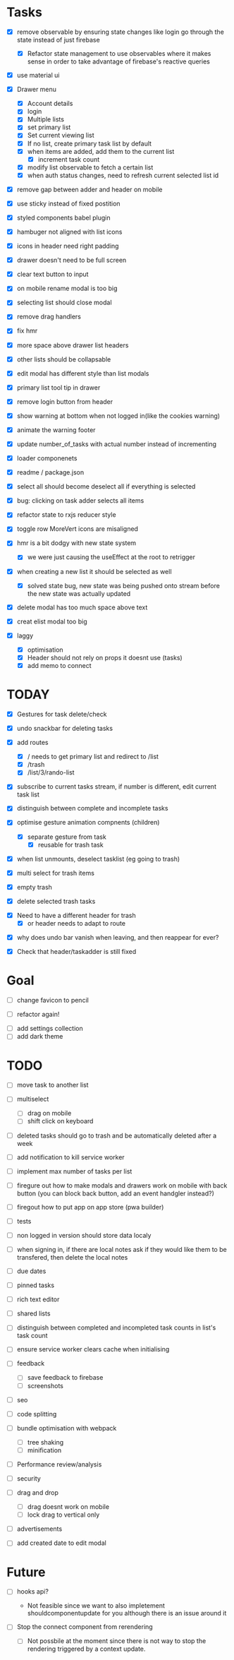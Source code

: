 # Tasks

- [x] remove observable by ensuring state changes like login go through the state instead of just firebase
  - [x] Refactor state management to use observables where it makes sense in order to take advantage of firebase's reactive queries
- [x] use material ui
- [x] Drawer menu

  - [x] Account details
  - [x] login
  - [x] Multiple lists
  - [x] set primary list
  - [x] Set current viewing list
  - [x] If no list, create primary task list by default
  - [x] when items are added, add them to the current list
    - [x] increment task count
  - [x] modify list observable to fetch a certain list
  - [x] when auth status changes, need to refresh current selected list id

* [x] remove gap between adder and header on mobile
* [x] use sticky instead of fixed postition
* [x] styled components babel plugin
* [x] hambuger not aligned with list icons
* [x] icons in header need right padding
* [x] drawer doesn't need to be full screen
* [x] clear text button to input
* [x] on mobile rename modal is too big
* [x] selecting list should close modal
* [x] remove drag handlers
* [x] fix hmr
* [x] more space above drawer list headers
* [x] other lists should be collapsable
* [x] edit modal has different style than list modals
* [x] primary list tool tip in drawer
* [x] remove login button from header
* [x] show warning at bottom when not logged in(like the cookies warning)
* [x] animate the warning footer
* [x] update number_of_tasks with actual number instead of incrementing
* [x] loader componenets
* [x] readme / package.json
* [x] select all should become deselect all if everything is selected
* [x] bug: clicking on task adder selects all items
* [x] refactor state to rxjs reducer style
* [x] toggle row MoreVert icons are misaligned

* [x] hmr is a bit dodgy with new state system
  - [x] we were just causing the useEffect at the root to retrigger

- [x] when creating a new list it should be selected as well
  - [x] solved state bug, new state was being pushed onto stream before the new state was actually updated
- [x] delete modal has too much space above text
- [x] creat elist modal too big

- [x] laggy
  - [x] optimisation
  - [x] Header should not rely on props it doesnt use (tasks)
  - [x] add memo to connect

# TODAY

- [x] Gestures for task delete/check
- [x] undo snackbar for deleting tasks

- [x] add routes

  - [x] / needs to get primary list and redirect to /list
  - [x] /trash
  - [x] /list/3/rando-list

- [x] subscribe to current tasks stream, if number is different, edit current task list
- [x] distinguish between complete and incomplete tasks

- [x] optimise gesture animation compnents (children)

  - [x] separate gesture from task
    - [x] reusable for trash task

- [x] when list unmounts, deselect tasklist (eg going to trash)

- [x] multi select for trash items

- [x] empty trash
- [x] delete selected trash tasks

* [x] Need to have a different header for trash
  - [x] or header needs to adapt to route

- [x] why does undo bar vanish when leaving, and then reappear for ever?

- [x] Check that header/taskadder is still fixed

# Goal

- [ ] change favicon to pencil

* [ ] refactor again!

- [ ] add settings collection
- [ ] add dark theme

# TODO

- [ ] move task to another list

* [ ] multiselect

  - [ ] drag on mobile
  - [ ] shift click on keyboard

* [ ] deleted tasks should go to trash and be automatically deleted after a week

- [ ] add notification to kill service worker

- [ ] implement max number of tasks per list

- [ ] firegure out how to make modals and drawers work on mobile with back button (you can block back button, add an event handgler instead?)
- [ ] firegout how to put app on app store (pwa builder)
- [ ] tests

- [ ] non logged in version should store data localy
- [ ] when signing in, if there are local notes ask if they would like them to be transfered, then delete the local notes

* [ ] due dates

* [ ] pinned tasks

* [ ] rich text editor

* [ ] shared lists

- [ ] distinguish between completed and incompleted task counts in list's task count

- [ ] ensure service worker clears cache when initialising

- [ ] feedback

  - [ ] save feedback to firebase
  - [ ] screenshots

- [ ] seo

- [ ] code splitting

- [ ] bundle optimisation with webpack

  - [ ] tree shaking
  - [ ] minification

- [ ] Performance review/analysis

- [ ] security

- [ ] drag and drop

  - [ ] drag doesnt work on mobile
  - [ ] lock drag to vertical only

- [ ] advertisements

* [ ] add created date to edit modal

# Future

- [ ] hooks api?

  - Not feasible since we want to also impletement shouldcomponentupdate for you although there is an issue around it

- [ ] Stop the connect component from rerendering
  - [ ] Not possbile at the moment since there is not way to stop the rendering triggered by a context update.
